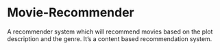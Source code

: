 # Movie-Recommender
A recommender system which will recommend movies based on the plot description and the genre. It’s a content based recommendation system.
